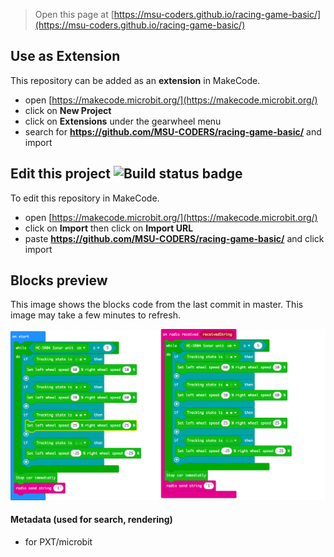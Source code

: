 
> Open this page at [https://msu-coders.github.io/racing-game-basic/](https://msu-coders.github.io/racing-game-basic/)

## Use as Extension

This repository can be added as an **extension** in MakeCode.

* open [https://makecode.microbit.org/](https://makecode.microbit.org/)
* click on **New Project**
* click on **Extensions** under the gearwheel menu
* search for **https://github.com/MSU-CODERS/racing-game-basic/** and import

## Edit this project ![Build status badge](https://github.com/MSU-CODERS/racing-game-basic/workflows/MakeCode/badge.svg)

To edit this repository in MakeCode.

* open [https://makecode.microbit.org/](https://makecode.microbit.org/)
* click on **Import** then click on **Import URL**
* paste **https://github.com/MSU-CODERS/racing-game-basic/** and click import

## Blocks preview

This image shows the blocks code from the last commit in master.
This image may take a few minutes to refresh.

![A rendered view of the blocks](https://github.com/MSU-CODERS/racing-game-basic//raw/master/.github/makecode/blocks.png)

#### Metadata (used for search, rendering)

* for PXT/microbit
<script src="https://makecode.com/gh-pages-embed.js"></script><script>makeCodeRender("{{ site.makecode.home_url }}", "{{ site.github.owner_name }}/{{ site.github.repository_name }}");</script>
